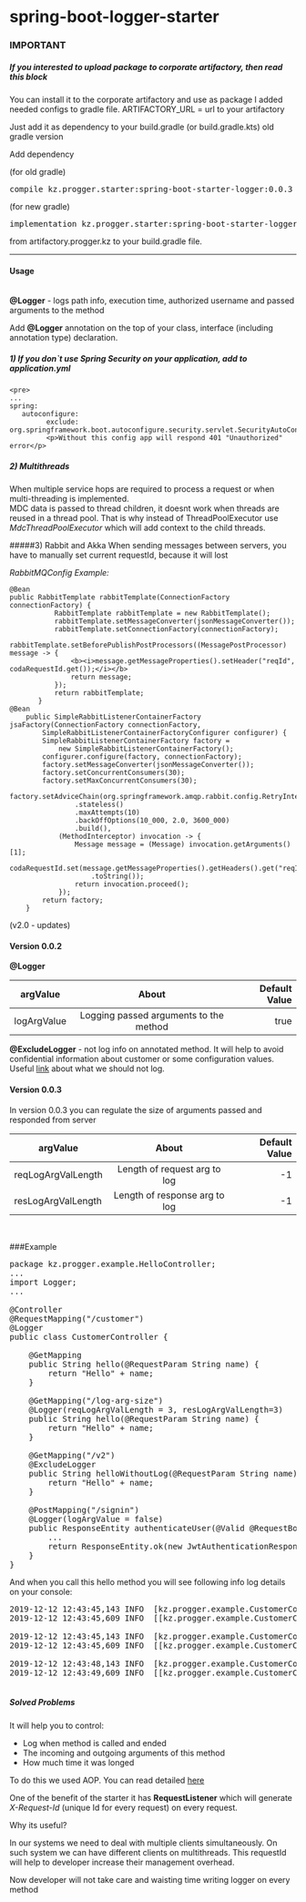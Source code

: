 # spring-boot-logger-starter

### IMPORTANT
##### If you interested to upload package to corporate artifactory, then read this block

You can install it to the corporate artifactory and use as package
I added needed configs to gradle file.
ARTIFACTORY_URL = url to your artifactory

Just add it as dependency to your build.gradle (or build.gradle.kts)
old gradle version


 <p>Add dependency
 <p> (for old gradle)</p> <pre>compile kz.progger.starter:spring-boot-starter-logger:0.0.3</pre> 
  (for new gradle) <pre>implementation kz.progger.starter:spring-boot-starter-logger:0.0.3</pre>from artifactory.progger.kz to your build.gradle file.
 

 <hr>
    <h4>Usage</h4>
    <br>
<b>@Logger</b> - logs path info, execution time, authorized username and passed arguments to the method

Add <b>@Logger</b> annotation on the top of your class, interface (including annotation type) declaration.

#####   1) If you don`t use <b>Spring Security</b> on your application, add to application.yml
    <pre>
    ...
    spring:
       autoconfigure:
             exclude: org.springframework.boot.autoconfigure.security.servlet.SecurityAutoConfiguration</pre>
             <p>Without this config app will respond 401 "Unauthorized" error</p>
#####   2) Multithreads
   When multiple service hops are required to process a request or when multi-threading is implemented. <br>
   MDC data is passed to thread children, it doesnt work when threads are reused in a thread pool.
   That is why instead of ThreadPoolExecutor use <i>MdcThreadPoolExecutor</i> which will add context to the child threads. <br>

#####3) Rabbit and Akka
   When sending messages between servers, you have to manually set current requestId, because it will lost 
   
   <i>RabbitMQConfig Example: </i><br>
 
    @Bean
    public RabbitTemplate rabbitTemplate(ConnectionFactory connectionFactory) {
               RabbitTemplate rabbitTemplate = new RabbitTemplate();
               rabbitTemplate.setMessageConverter(jsonMessageConverter());
               rabbitTemplate.setConnectionFactory(connectionFactory);
               rabbitTemplate.setBeforePublishPostProcessors((MessagePostProcessor) message -> {
                   <b><i>message.getMessageProperties().setHeader("reqId", codaRequestId.get());</i></b>
                   return message;
               });
               return rabbitTemplate;
           }
    @Bean
        public SimpleRabbitListenerContainerFactory jsaFactory(ConnectionFactory connectionFactory,
            SimpleRabbitListenerContainerFactoryConfigurer configurer) {
            SimpleRabbitListenerContainerFactory factory =
                new SimpleRabbitListenerContainerFactory();
            configurer.configure(factory, connectionFactory);
            factory.setMessageConverter(jsonMessageConverter());
            factory.setConcurrentConsumers(30);
            factory.setMaxConcurrentConsumers(30);
            factory.setAdviceChain(org.springframework.amqp.rabbit.config.RetryInterceptorBuilder
                    .stateless()
                    .maxAttempts(10)
                    .backOffOptions(10_000, 2.0, 3600_000)
                    .build(),
                (MethodInterceptor) invocation -> {
                    Message message = (Message) invocation.getArguments()[1];
                    codaRequestId.set(message.getMessageProperties().getHeaders().get("reqId")
                        .toString());
                    return invocation.proceed();
                });
            return factory;
        }
 
(v2.0 - updates)
#### Version 0.0.2
<b>@Logger</b>

| argValue        | About           | Default Value  |
| ------------- |:-------------:| -----:|
| logArgValue     | Logging passed arguments to the method | true |

<b>@ExcludeLogger</b> - not log info on annotated method. It will help to avoid confidential information about customer or 
some configuration values. 
Useful [link](https://stackify.com/9-logging-sins-java/) about what we should not log.
<br>

#### Version 0.0.3
In version 0.0.3 you can regulate the size of arguments passed and responded from server

| argValue        | About           | Default Value  |
| ------------- |:-------------:| -----:|
| reqLogArgValLength     | Length of request arg to log | -1 |
| resLogArgValLength     | Length of response arg to log | -1 |

<br>

    
###Example 
<pre>
package kz.progger.example.HelloController;
...
import Logger;
...

@Controller
@RequestMapping("/customer")
@Logger
public class CustomerController {

    @GetMapping
    public String hello(@RequestParam String name) {
        return "Hello" + name;
    }
    
    @GetMapping("/log-arg-size")
    @Logger(reqLogArgValLength = 3, resLogArgValLength=3)
    public String hello(@RequestParam String name) {
        return "Hello" + name;
    }
    
    @GetMapping("/v2")
    @ExcludeLogger
    public String helloWithoutLog(@RequestParam String name) {
        return "Hello" + name;
    }
     
    @PostMapping("/signin")
    @Logger(logArgValue = false)
    public ResponseEntity<?> authenticateUser(@Valid @RequestBody LoginRequest loginRequest) {
        ...
        return ResponseEntity.ok(new JwtAuthenticationResponse(jwt,tokenProvider.getAuthorities(authentication)));    
    }
}
</pre>

 
 And when you call this hello method you will see following info log details on your console:
 
 <pre>
2019-12-12 12:43:45,143 INFO  [kz.progger.example.CustomerController] (http-nio-8080-exec-1) invoke [CustomerController.hello] requestId: 20191212_124345_008_W45 as anonymousUser with args: [{name}]
2019-12-12 12:43:45,609 INFO  [[kz.progger.example.CustomerController] (http-nio-8080-exec-1) invoke [CustomerController.hello] requestId: 20191212_124345_008_W45 ok in [5 ms] as anonymousUser with result: [{Hello name}]

2019-12-12 12:43:45,143 INFO  [kz.progger.example.CustomerController] (http-nio-8080-exec-1) invoke [CustomerController.hello] requestId: 20191212_124345_008_W45 as anonymousUser with args: [{na}]
2019-12-12 12:43:45,609 INFO  [[kz.progger.example.CustomerController] (http-nio-8080-exec-1) invoke [CustomerController.hello] requestId: 20191212_124345_008_W45 ok in [5 ms] as anonymousUser with result: [{H}]

2019-12-12 12:43:48,143 INFO  [kz.progger.example.CustomerController] (http-nio-8080-exec-1) invoke [CustomerController.authenticateUser] requestId: 20191212_124345_008_W45 as anonymousUser
2019-12-12 12:43:49,609 INFO  [[kz.progger.example.CustomerController] (http-nio-8080-exec-1) invoke [CustomerController.authenticateUser] requestId: 20191212_124345_008_W45 ok in [5 ms] as anonymousUser 

</pre>


  
  <h5><b>Solved Problems</b></h5>
  It will help you to control:
 <ul>
 <li>Log when method is called and ended</li> 
 <li>The incoming and outgoing arguments of this method</li> 
 <li>How much time it was longed</li> 
 </ul>
 
<p>To do this we used AOP. You can read detailed <a href= 
"https://docs.spring.io/spring/docs/2.5.x/reference/aop.html">here</a></p>
One of the benefit of the starter it has <b>RequestListener</b> which will generate <em>X-Request-Id</em> (unique Id for every request)
on every request. 
<p>Why its useful?</p>
 In our systems we need to deal with multiple clients simultaneously. On such system we can have different clients on multithreads. This requestId will help to developer increase their management overhead.
</p>

Now developer will not take care and waisting time writing logger on every method